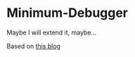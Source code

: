 # Minimum-Debugger
Maybe I will extend it, maybe...

Based on [this blog](https://eli.thegreenplace.net/2011/01/27/how-debuggers-work-part-2-breakpoints)
